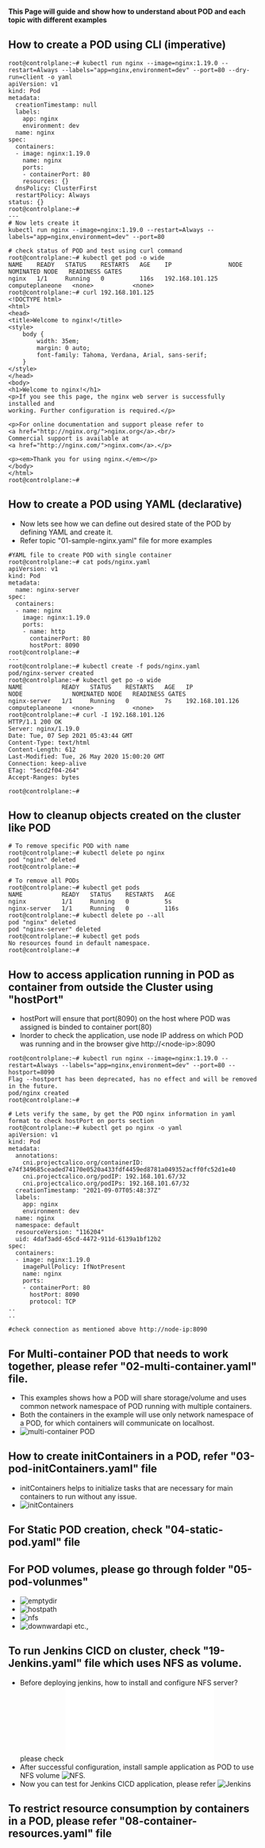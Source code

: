 **This Page will guide and show how to understand about POD and each topic with different examples**

## How to create a POD using CLI (imperative)
```
root@controlplane:~# kubectl run nginx --image=nginx:1.19.0 --restart=Always --labels="app=nginx,environment=dev" --port=80 --dry-run=client -o yaml
apiVersion: v1
kind: Pod
metadata:
  creationTimestamp: null
  labels:
    app: nginx
    environment: dev
  name: nginx
spec:
  containers:
  - image: nginx:1.19.0
    name: nginx
    ports:
    - containerPort: 80
    resources: {}
  dnsPolicy: ClusterFirst
  restartPolicy: Always
status: {}
root@controlplane:~#
---
# Now lets create it
kubectl run nginx --image=nginx:1.19.0 --restart=Always --labels="app=nginx,environment=dev" --port=80

# check status of POD and test using curl command
root@controlplane:~# kubectl get pod -o wide
NAME    READY   STATUS    RESTARTS   AGE    IP                NODE              NOMINATED NODE   READINESS GATES
nginx   1/1     Running   0          116s   192.168.101.125   computeplaneone   <none>           <none>
root@controlplane:~# curl 192.168.101.125
<!DOCTYPE html>
<html>
<head>
<title>Welcome to nginx!</title>
<style>
    body {
        width: 35em;
        margin: 0 auto;
        font-family: Tahoma, Verdana, Arial, sans-serif;
    }
</style>
</head>
<body>
<h1>Welcome to nginx!</h1>
<p>If you see this page, the nginx web server is successfully installed and
working. Further configuration is required.</p>

<p>For online documentation and support please refer to
<a href="http://nginx.org/">nginx.org</a>.<br/>
Commercial support is available at
<a href="http://nginx.com/">nginx.com</a>.</p>

<p><em>Thank you for using nginx.</em></p>
</body>
</html>
root@controlplane:~# 
```

## How to create a POD using YAML (declarative)
- Now lets see how we can define out desired state of the POD by defining YAML and create it.
- Refer topic "01-sample-nginx.yaml" file for more examples
```
#YAML file to create POD with single container
root@controlplane:~# cat pods/nginx.yaml 
apiVersion: v1
kind: Pod
metadata:
  name: nginx-server
spec:
  containers:
  - name: nginx
    image: nginx:1.19.0
    ports:
    - name: http
      containerPort: 80
      hostPort: 8090
root@controlplane:~# 
---
root@controlplane:~# kubectl create -f pods/nginx.yaml 
pod/nginx-server created
root@controlplane:~# kubectl get po -o wide
NAME           READY   STATUS    RESTARTS   AGE   IP                NODE              NOMINATED NODE   READINESS GATES
nginx-server   1/1     Running   0          7s    192.168.101.126   computeplaneone   <none>           <none>
root@controlplane:~# curl -I 192.168.101.126
HTTP/1.1 200 OK
Server: nginx/1.19.0
Date: Tue, 07 Sep 2021 05:43:44 GMT
Content-Type: text/html
Content-Length: 612
Last-Modified: Tue, 26 May 2020 15:00:20 GMT
Connection: keep-alive
ETag: "5ecd2f04-264"
Accept-Ranges: bytes

root@controlplane:~#
```

## How to cleanup objects created on the cluster like POD
```
# To remove specific POD with name
root@controlplane:~# kubectl delete po nginx
pod "nginx" deleted
root@controlplane:~#

# To remove all PODs
root@controlplane:~# kubectl get pods
NAME           READY   STATUS    RESTARTS   AGE
nginx          1/1     Running   0          5s
nginx-server   1/1     Running   0          116s
root@controlplane:~# kubectl delete po --all
pod "nginx" deleted
pod "nginx-server" deleted
root@controlplane:~# kubectl get pods
No resources found in default namespace.
root@controlplane:~#
```

## How to access application running in POD as container from outside the Cluster using "hostPort"
- hostPort will ensure that port(8090) on the host where POD was assigned is binded to container port(80)
- Inorder to check the application, use node IP address on which POD was running and in the browser give http://\<node-ip\>:8090
```
root@controlplane:~# kubectl run nginx --image=nginx:1.19.0 --restart=Always --labels="app=nginx,environment=dev" --port=80 --hostport=8090
Flag --hostport has been deprecated, has no effect and will be removed in the future.
pod/nginx created
root@controlplane:~#

# Lets verify the same, by get the POD nginx information in yaml format to check hostPort on ports section
root@controlplane:~# kubectl get po nginx -o yaml
apiVersion: v1
kind: Pod
metadata:
  annotations:
    cni.projectcalico.org/containerID: e74f349685ceaded74170e0520a433fdf4459ed8781a049352acff0fc52d1e40
    cni.projectcalico.org/podIP: 192.168.101.67/32
    cni.projectcalico.org/podIPs: 192.168.101.67/32
  creationTimestamp: "2021-09-07T05:48:37Z"
  labels:
    app: nginx
    environment: dev
  name: nginx
  namespace: default
  resourceVersion: "116204"
  uid: 4daf3add-65cd-4472-911d-6139a1bf12b2
spec:
  containers:
  - image: nginx:1.19.0
    imagePullPolicy: IfNotPresent
    name: nginx
    ports:
    - containerPort: 80
      hostPort: 8090
      protocol: TCP
..
..

#check connection as mentioned above http://node-ip:8090
```

## For Multi-container POD that needs to work together, please refer "02-multi-container.yaml" file.
- This examples shows how a POD will share storage/volume and uses common network namespace of POD running with multiple containers.
- Both the containers in the example will use only network namespace of a POD, for which containers will communicate on localhost.
- ![multi-container POD](02-multi-container.yaml)

## How to create initContainers in a POD, refer "03-pod-initContainers.yaml" file
- initContainers helps to initialize tasks that are necessary for main containers to run without any issue.
- ![initContainers](03-pod-initContainers.yaml)

## For Static POD creation, check "04-static-pod.yaml" file

## For POD volumes, please go through folder "05-pod-volunmes"
- ![emptydir](01-emptyDir.yaml)
- ![hostpath](02-hostPath.yaml)
- ![nfs](03-nfs.yaml)
- ![downwardapi](04-downwardapi.yaml) etc.,

## To run Jenkins CICD on cluster, check "19-Jenkins.yaml" file which uses NFS as volume.
- Before deploying jenkins, how to install and configure NFS server? please check ![18-NFS-server-configuration.md](nfs-server-setup.md)
- After successful configuration, install sample application as POD to use NFS volume ![NFS](03-nfs.yaml).
- Now you can test for Jenkins CICD application, please refer ![Jenkins](07-Jenkins-CICD.yaml)

## To restrict resource consumption by containers in a POD, please refer "08-container-resources.yaml" file
